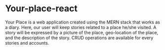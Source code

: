 # Your-place-react

Your Place is a web application created using the MERN stack that works as a diary. Here, our user will keep stories related to a place he/she visited. A story will be expressed by a picture of the place, geo-location of the place, and the description of the story. CRUD operations are available for every stories and accounts.
